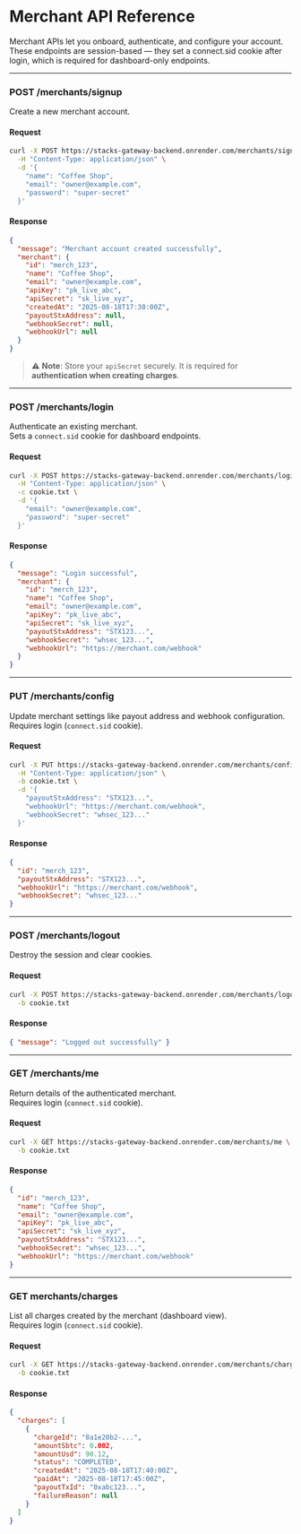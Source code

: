 # Merchant API Reference

Merchant APIs let you onboard, authenticate, and configure your account. These
endpoints are session-based — they set a connect.sid cookie after login, which
is required for dashboard-only endpoints.

---

### **POST /merchants/signup**

Create a new merchant account.

#### Request

```bash
curl -X POST https://stacks-gateway-backend.onrender.com/merchants/signup \
  -H "Content-Type: application/json" \
  -d '{
    "name": "Coffee Shop",
    "email": "owner@example.com",
    "password": "super-secret"
  }'
```

#### Response

```json
{
  "message": "Merchant account created successfully",
  "merchant": {
    "id": "merch_123",
    "name": "Coffee Shop",
    "email": "owner@example.com",
    "apiKey": "pk_live_abc",
    "apiSecret": "sk_live_xyz",
    "createdAt": "2025-08-18T17:30:00Z",
    "payoutStxAddress": null,
    "webhookSecret": null,
    "webhookUrl": null
  }
}
```

> ⚠️ **Note**: Store your `apiSecret` securely. It is required for **authentication when creating charges**.

---

### **POST /merchants/login**

Authenticate an existing merchant.\
Sets a `connect.sid` cookie for dashboard endpoints.

#### Request

```bash
curl -X POST https://stacks-gateway-backend.onrender.com/merchants/login \
  -H "Content-Type: application/json" \
  -c cookie.txt \
  -d '{
    "email": "owner@example.com",
    "password": "super-secret"
  }'
```

#### Response

```json
{
  "message": "Login successful",
  "merchant": {
    "id": "merch_123",
    "name": "Coffee Shop",
    "email": "owner@example.com",
    "apiKey": "pk_live_abc",
    "apiSecret": "sk_live_xyz",
    "payoutStxAddress": "STX123...",
    "webhookSecret": "whsec_123...",
    "webhookUrl": "https://merchant.com/webhook"
  }
}
```

---

### **PUT /merchants/config**

Update merchant settings like payout address and webhook configuration.\
Requires login (`connect.sid` cookie).

#### Request

```bash
curl -X PUT https://stacks-gateway-backend.onrender.com/merchants/config \
  -H "Content-Type: application/json" \
  -b cookie.txt \
  -d '{
    "payoutStxAddress": "STX123...",
    "webhookUrl": "https://merchant.com/webhook",
    "webhookSecret": "whsec_123..."
  }'
```

#### Response

```json
{
  "id": "merch_123",
  "payoutStxAddress": "STX123...",
  "webhookUrl": "https://merchant.com/webhook",
  "webhookSecret": "whsec_123..."
}
```

---

### **POST /merchants/logout**

Destroy the session and clear cookies.

#### Request

```bash
curl -X POST https://stacks-gateway-backend.onrender.com/merchants/logout \
  -b cookie.txt
```

#### Response

```json
{ "message": "Logged out successfully" }
```

---

### **GET /merchants/me**

Return details of the authenticated merchant.\
Requires login (`connect.sid` cookie).

#### Request

```bash
curl -X GET https://stacks-gateway-backend.onrender.com/merchants/me \
  -b cookie.txt
```

#### Response

```json
{
  "id": "merch_123",
  "name": "Coffee Shop",
  "email": "owner@example.com",
  "apiKey": "pk_live_abc",
  "apiSecret": "sk_live_xyz",
  "payoutStxAddress": "STX123...",
  "webhookSecret": "whsec_123...",
  "webhookUrl": "https://merchant.com/webhook"
}
```

---

### **GET merchants/charges**

List all charges created by the merchant (dashboard view).\
Requires login (`connect.sid` cookie).

#### Request

```bash
curl -X GET https://stacks-gateway-backend.onrender.com/merchants/charges \
  -b cookie.txt
```

#### Response

```json
{
  "charges": [
    {
      "chargeId": "8a1e20b2-...",
      "amountSbtc": 0.002,
      "amountUsd": 90.12,
      "status": "COMPLETED",
      "createdAt": "2025-08-18T17:40:00Z",
      "paidAt": "2025-08-18T17:45:00Z",
      "payoutTxId": "0xabc123...",
      "failureReason": null
    }
  ]
}
```
